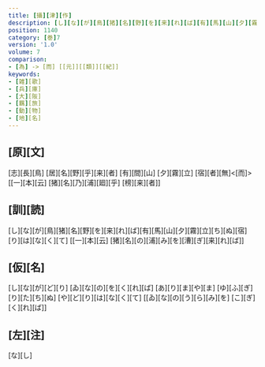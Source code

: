 ```yaml
---
title: [攝][津][作]
description: [し][な][が][鳥][猪][名][野][を][来][れ][ば][有][馬][山][夕][霧][立][ち][ぬ][宿][り][は][な][く][て] [[一][本][云] [猪][名][の][浦][み][を][漕][ぎ][来][れ][ば]]
position: 1140
category: [巻]7
version: '1.0'
volume: 7
comparison:
- [為] -> [而] [[元]][[類]][[紀]]
keywords:
- [雑][歌]
- [兵][庫]
- [大][阪]
- [羈][旅]
- [動][物]
- [地][名]
---
```


## [原][文]

[志][長][鳥] [居][名][野][乎][来][者] [有][間][山] [夕][霧][立] [宿][者][無]<[而]> [[一][本][云] [猪][名][乃][浦][廻][乎] [榜][来][者]]

## [訓][読]

[し][な][が][鳥][猪][名][野][を][来][れ][ば][有][馬][山][夕][霧][立][ち][ぬ][宿][り][は][な][く][て] [[一][本][云] [猪][名][の][浦][み][を][漕][ぎ][来][れ][ば]]

## [仮][名]

[し][な][が][ど][り] [ゐ][な][の][を][く][れ][ば] [あ][り][ま][や][ま] [ゆ][ふ][ぎ][り][た][ち][ぬ] [や][ど][り][は][な][く][て] [[ゐ][な][の][う][ら][み][を] [こ][ぎ][く][れ][ば]]

## [左][注]

[な][し]
